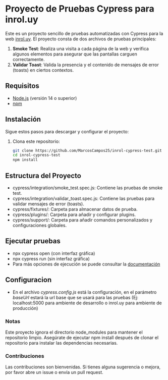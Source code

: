 # Proyecto de Pruebas Cypress para inrol.uy

Este es un proyecto sencillo de pruebas automatizadas con Cypress para la web [inrol.uy](https://inrol.uy). El proyecto consta de dos archivos de pruebas principales:

1. **Smoke Test**: Realiza una visita a cada página de la web y verifica algunos elementos para asegurar que las pantallas carguen correctamente.
2. **Validar Toast**: Valida la presencia y el contenido de mensajes de error (toasts) en ciertos contextos.

## Requisitos

- [Node.js](https://nodejs.org/) (versión 14 o superior)
- [npm](https://www.npmjs.com/)

## Instalación

Sigue estos pasos para descargar y configurar el proyecto:

1. Clona este repositorio:

   ```bash
   git clone https://github.com/MarcosCampos25/inrol-cypress-test.git
   cd inrol-cypress-test
   npm install

## Estructura del Proyecto
- cypress/integration/smoke_test.spec.js: Contiene las pruebas de smoke test.
- cypress/integration/validar_toast.spec.js: Contiene las pruebas para validar mensajes de error (toasts).
- cypress/fixtures/: Carpeta para almacenar datos de prueba.
- cypress/plugins/: Carpeta para añadir y configurar plugins.
- cypress/support/: Carpeta para añadir comandos personalizados y configuraciones globales.


## Ejecutar pruebas

- npx cypress open (con interfaz gráfica)
- npx cypress run (sin interfaz gráfica)
- Para más opciones de ejecución se puede consultar la [documentación](https://docs.cypress.io/guides/guides/command-line) 

## Configuracion
- En el archivo *cypress.config.js* está la configuración, en el parámetro *baseUrl* estará la url base que se usará para las pruebas (Ej: localhost:5000 para ambiente de desarrollo o inrol.uy para ambiente de producción)

### Notas
Este proyecto ignora el directorio node_modules para mantener el repositorio limpio. Asegúrate de ejecutar npm install después de clonar el repositorio para instalar las dependencias necesarias.

### Contribuciones
Las contribuciones son bienvenidas. Si tienes alguna sugerencia o mejora, por favor abre un issue o envía un pull request.
